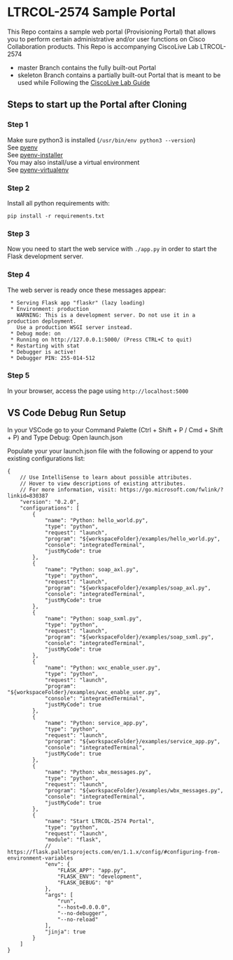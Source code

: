 # LTRCOL-2574 Sample Portal

This Repo contains a sample web portal (Provisioning Portal) that allows you to perform certain administrative and/or user functions on Cisco Collaboration products. This Repo is accompanying CiscoLive Lab LTRCOL-2574

* master Branch contains the fully built-out Portal
* skeleton Branch contains a partially built-out Portal that is meant to be used while Following the [CiscoLive Lab Guide](https://collabapilab.ciscolive.com/)


## Steps to start up the Portal after Cloning

### Step 1

Make sure python3 is installed (```/usr/bin/env python3 --version```)\
See [pyenv](https://github.com/pyenv/pyenv/wiki)\
See [pyenv-installer](https://github.com/pyenv/pyenv-installer)\
You may also install/use a virtual environment\
See [pyenv-virtualenv](https://github.com/pyenv/pyenv-virtualenv)

### Step 2

Install all python requirements with:

```pip install -r requirements.txt```

### Step 3

Now you need to start the web service with ```./app.py``` in order to start the Flask development server.

### Step 4

The web server is ready once these messages appear:

```
 * Serving Flask app "flaskr" (lazy loading)
 * Environment: production
   WARNING: This is a development server. Do not use it in a production deployment.
   Use a production WSGI server instead.
 * Debug mode: on
 * Running on http://127.0.0.1:5000/ (Press CTRL+C to quit)
 * Restarting with stat
 * Debugger is active!
 * Debugger PIN: 255-014-512
 ```

### Step 5

In your browser, access the page using `http://localhost:5000`

## VS Code Debug Run Setup ##

In your VSCode go to your Command Palette (Ctrl + Shift + P /  Cmd + Shift + P) and Type Debug: Open launch.json

Populate your your launch.json file with the following or append to your existing configurations list:

```
{
    // Use IntelliSense to learn about possible attributes.
    // Hover to view descriptions of existing attributes.
    // For more information, visit: https://go.microsoft.com/fwlink/?linkid=830387
    "version": "0.2.0",
    "configurations": [
        {
            "name": "Python: hello_world.py",
            "type": "python",
            "request": "launch",
            "program": "${workspaceFolder}/examples/hello_world.py",
            "console": "integratedTerminal",
            "justMyCode": true
        },
        {
            "name": "Python: soap_axl.py",
            "type": "python",
            "request": "launch",
            "program": "${workspaceFolder}/examples/soap_axl.py",
            "console": "integratedTerminal",
            "justMyCode": true
        },
        {
            "name": "Python: soap_sxml.py",
            "type": "python",
            "request": "launch",
            "program": "${workspaceFolder}/examples/soap_sxml.py",
            "console": "integratedTerminal",
            "justMyCode": true
        },
        {
            "name": "Python: wxc_enable_user.py",
            "type": "python",
            "request": "launch",
            "program": "${workspaceFolder}/examples/wxc_enable_user.py",
            "console": "integratedTerminal",
            "justMyCode": true
        },
        {
            "name": "Python: service_app.py",
            "type": "python",
            "request": "launch",
            "program": "${workspaceFolder}/examples/service_app.py",
            "console": "integratedTerminal",
            "justMyCode": true
        },
        {
            "name": "Python: wbx_messages.py",
            "type": "python",
            "request": "launch",
            "program": "${workspaceFolder}/examples/wbx_messages.py",
            "console": "integratedTerminal",
            "justMyCode": true
        },
        {
            "name": "Start LTRCOL-2574 Portal",
            "type": "python",
            "request": "launch",
            "module": "flask",
            // https://flask.palletsprojects.com/en/1.1.x/config/#configuring-from-environment-variables
            "env": {
                "FLASK_APP": "app.py",
                "FLASK_ENV": "development",
                "FLASK_DEBUG": "0"
            },
            "args": [
                "run",
                "--host=0.0.0.0",
                "--no-debugger",
                "--no-reload"
            ],
            "jinja": true
        }
    ]
}
```
